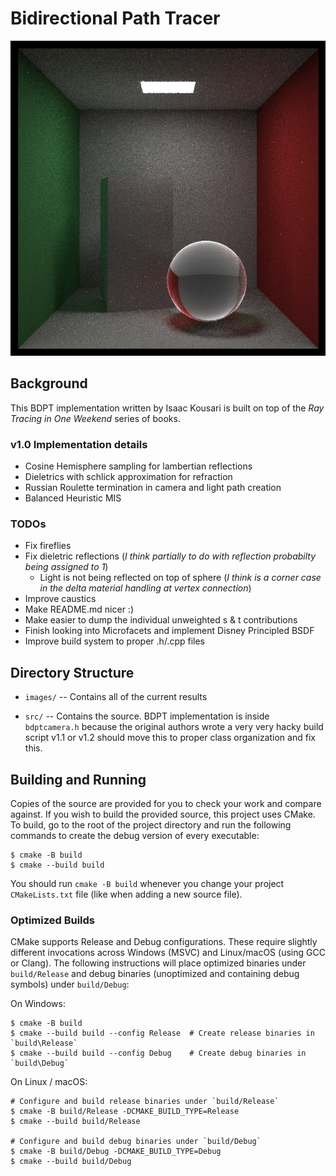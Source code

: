 Bidirectional Path Tracer
====================================================================================================

![BDPT Output][current]


Background
------------------
This BDPT implementation written by Isaac Kousari is built on top of the _Ray Tracing in One Weekend_ series of books.

### v1.0 Implementation details
  - Cosine Hemisphere sampling for lambertian reflections
  - Dieletrics with schlick approximation for refraction
  - Russian Roulette termination in camera and light path creation
  - Balanced Heuristic MIS

### TODOs

  - Fix fireflies
  - Fix dieletric reflections (_I think partially to do with reflection probabilty being assigned to 1_)
    - Light is not being reflected on top of sphere (_I think is a corner case in the delta material handling at vertex connection_)
  - Improve caustics
  - Make README.md nicer :)
  - Make easier to dump the individual unweighted s & t contributions
  - Finish looking into Microfacets and implement Disney Principled BSDF
  - Improve build system to proper .h/.cpp files

Directory Structure
-------------------
  - `images/` --
    Contains all of the current results

  - `src/` --
    Contains the source.
    BDPT implementation is inside `bdptcamera.h` because the original authors wrote a very very hacky build script v1.1 or v1.2 should move this to proper class organization and fix this.

Building and Running
---------------------
Copies of the source are provided for you to check your work and compare against. If you wish to
build the provided source, this project uses CMake. To build, go to the root of the project
directory and run the following commands to create the debug version of every executable:

    $ cmake -B build
    $ cmake --build build

You should run `cmake -B build` whenever you change your project `CMakeLists.txt` file (like when
adding a new source file).

### Optimized Builds
CMake supports Release and Debug configurations. These require slightly different invocations
across Windows (MSVC) and Linux/macOS (using GCC or Clang). The following instructions will place
optimized binaries under `build/Release` and debug binaries (unoptimized and containing debug
symbols) under `build/Debug`:

On Windows:

```shell
$ cmake -B build
$ cmake --build build --config Release  # Create release binaries in `build\Release`
$ cmake --build build --config Debug    # Create debug binaries in `build\Debug`
```

On Linux / macOS:

```shell
# Configure and build release binaries under `build/Release`
$ cmake -B build/Release -DCMAKE_BUILD_TYPE=Release
$ cmake --build build/Release

# Configure and build debug binaries under `build/Debug`
$ cmake -B build/Debug -DCMAKE_BUILD_TYPE=Debug
$ cmake --build build/Debug
```

[current]:          images/bdpt.png
